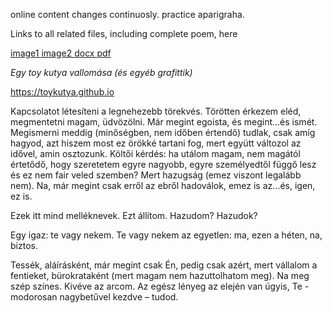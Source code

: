 
<body> 

online content changes continuosly. practice aparigraha.


<div> Links to all related files, including complete poem, here
 
 <a href="https://github.com/toykutya/toykutya.github.io/blob/master/bender-zs%C3%B3finak-%C3%BCzenet-20180228.png/"> image1 </a>
 <a href="https://github.com/toykutya/toykutya.github.io/blob/master/Zoltan-david-Summerfield-National-ID-front.jpg/"> image2 </a>
 <a href="https://github.com/toykutya/toykutya.github.io/blob/master/Egy%20toy%20kutya%20vallom%C3%A1sa.docx/"> docx </a>
 <a href="https://github.com/toykutya/toykutya.github.io/blob/master/Egy%20toy%20kutya%20vallom%C3%A1sa.pdf/"> pdf </a>
 
</div>

<em>Egy toy kutya vallomása (és egyéb grafittik)</em>

https://toykutya.github.io

 Kapcsolatot létesíteni a legnehezebb törekvés. Törötten érkezem eléd, megmentetni magam, üdvözölni. Már megint egoista, és megint…és ismét.
Megismerni meddig (minőségben, nem időben értendő) tudlak, csak amíg hagyod, azt hiszem most ez örökké tartani fog, mert együtt változol az idővel, amin osztozunk. 
Költői kérdés: ha utálom magam, nem magától értetődő, hogy szeretetem egyre nagyobb, egyre személyedtől függő lesz és ez nem fair veled szemben? Mert hazugság (emez viszont legalább nem). Na, már megint csak erről az ebről hadoválok, emez is az…és, igen, ez is.
     
Ezek itt mind melléknevek. Ezt állítom. Hazudom? Hazudok?
    
Egy igaz: te vagy nekem. Te vagy nekem az egyetlen: ma, ezen a héten, na, biztos.
 
Tessék, aláírásként, már megint csak Én, pedig csak azért, mert vállalom a fentieket, bürokrataként (mert magam nem hazuttolhatom meg). Na meg szép színes. Kivéve az arcom.
Az egész lényeg az elején van úgyis, Te - modorosan nagybetűvel kezdve – tudod.

</body>
